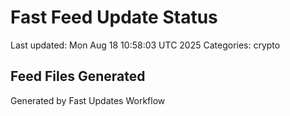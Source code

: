 # Fast Feed Update Status
Last updated: Mon Aug 18 10:58:03 UTC 2025
Categories: crypto

## Feed Files Generated

Generated by Fast Updates Workflow
